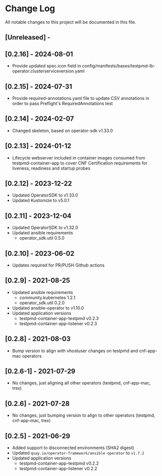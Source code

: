 # Change Log

All notable changes to this project will be documented in this file.

## [Unreleased] -

## [0.2.16] - 2024-08-01

- Provide updated spec.icon field in config/manifests/bases/testpmd-lb-operator.clusterserviceversion.yaml

## [0.2.15] - 2024-07-31

- Provide required-annotations.yaml file to update CSV annotations in order to pass Preflight's RequiredAnnotations test

## [0.2.14] - 2024-02-07

- Changed skeleton, based on operator-sdk v1.33.0

## [0.2.13] - 2024-01-12

- Lifecycle webserver included in container images consumed from testpmd-container-app to cover CNF Certification requirements for liveness, readiness and startup probes

## [0.2.12] - 2023-12-22

- Updated OperatorSDK to v1.33.0
- Updated Kustomize to v5.0.1

## [0.2.11] - 2023-12-04

- Updated OperatorSDK to v1.32.0
- Updated ansible requirements
  - operator_sdk.util 0.5.0

## [0.2.10] - 2023-06-02

- Updates required for PR/PUSH Github actions

## [0.2.9] - 2021-08-25

- Updated ansible requirements
  - community.kubernetes 1.2.1
  - operator_sdk.util 0.2.0
- Updated ansible-operator  to v1.10.0
- Updated application versions
  - testpmd-container-app-testpmd v0.2.3
  - testpmd-container-app-listener v0.2.3

## [0.2.8] - 2021-08-03

- Bump version to align with vhostuser changes on testpmd and cnf-app-mac operators

## [0.2.6-1] - 2021-07-29

- No changes, just aligning all other operators (testpmd, cnf-app-mac, trex)

## [0.2.6] - 2021-07-28

- No changes, just bumping version to align to other operators (testpmd, cnf-app-mac, trex)

## [0.2.5] - 2021-06-29

- Added support to disconnected environments (SHA2 digest)
- Updated `quay.io/operator-framework/ansible-operator` to `v1.7.2`
- Updated application versions
  - testpmd-container-app-testpmd v0.2.2
  - testpmd-container-app-listener v0.2.2
